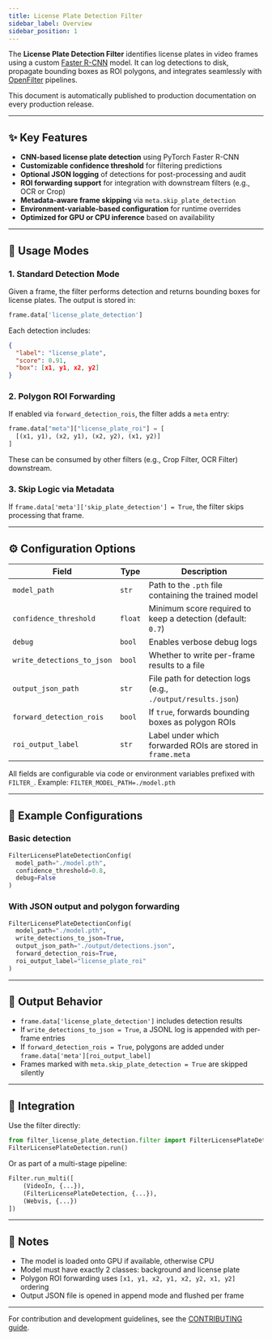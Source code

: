 ```yaml
---
title: License Plate Detection Filter
sidebar_label: Overview
sidebar_position: 1
---
```


The **License Plate Detection Filter** identifies license plates in video frames using a custom [Faster R-CNN](https://pytorch.org/vision/stable/models/generated/torchvision.models.detection.fasterrcnn_resnet50_fpn.html) model. It can log detections to disk, propagate bounding boxes as ROI polygons, and integrates seamlessly with [OpenFilter](https://github.com/PlainsightAI/openfilter) pipelines.

This document is automatically published to production documentation on every production release.

---

## ✨ Key Features

- **CNN-based license plate detection** using PyTorch Faster R-CNN
- **Customizable confidence threshold** for filtering predictions
- **Optional JSON logging** of detections for post-processing and audit
- **ROI forwarding support** for integration with downstream filters (e.g., OCR or Crop)
- **Metadata-aware frame skipping** via `meta.skip_plate_detection`
- **Environment-variable-based configuration** for runtime overrides
- **Optimized for GPU or CPU inference** based on availability

---

## 🚀 Usage Modes

### 1. Standard Detection Mode

Given a frame, the filter performs detection and returns bounding boxes for license plates. The output is stored in:

```python
frame.data['license_plate_detection']
````

Each detection includes:

```json
{
  "label": "license_plate",
  "score": 0.91,
  "box": [x1, y1, x2, y2]
}
```

### 2. Polygon ROI Forwarding

If enabled via `forward_detection_rois`, the filter adds a `meta` entry:

```python
frame.data["meta"]["license_plate_roi"] = [
  [(x1, y1), (x2, y1), (x2, y2), (x1, y2)]
]
```

These can be consumed by other filters (e.g., Crop Filter, OCR Filter) downstream.

### 3. Skip Logic via Metadata

If `frame.data['meta']['skip_plate_detection'] = True`, the filter skips processing that frame.

---

## ⚙️ Configuration Options

| Field                      | Type    | Description                                                  |
| -------------------------- | ------- | ------------------------------------------------------------ |
| `model_path`               | `str`   | Path to the `.pth` file containing the trained model         |
| `confidence_threshold`     | `float` | Minimum score required to keep a detection (default: `0.7`)  |
| `debug`                    | `bool`  | Enables verbose debug logs                                   |
| `write_detections_to_json` | `bool`  | Whether to write per-frame results to a file                 |
| `output_json_path`         | `str`   | File path for detection logs (e.g., `./output/results.json`) |
| `forward_detection_rois`   | `bool`  | If `true`, forwards bounding boxes as polygon ROIs           |
| `roi_output_label`         | `str`   | Label under which forwarded ROIs are stored in `frame.meta`  |

All fields are configurable via code or environment variables prefixed with `FILTER_`.
Example: `FILTER_MODEL_PATH=./model.pth`

---

## 🧪 Example Configurations

### Basic detection

```python
FilterLicensePlateDetectionConfig(
  model_path="./model.pth",
  confidence_threshold=0.8,
  debug=False
)
```

### With JSON output and polygon forwarding

```python
FilterLicensePlateDetectionConfig(
  model_path="./model.pth",
  write_detections_to_json=True,
  output_json_path="./output/detections.json",
  forward_detection_rois=True,
  roi_output_label="license_plate_roi"
)
```

---

## 🧠 Output Behavior

* `frame.data['license_plate_detection']` includes detection results
* If `write_detections_to_json = True`, a JSONL log is appended with per-frame entries
* If `forward_detection_rois = True`, polygons are added under `frame.data['meta'][roi_output_label]`
* Frames marked with `meta.skip_plate_detection = True` are skipped silently

---

## 🧩 Integration

Use the filter directly:

```python
from filter_license_plate_detection.filter import FilterLicensePlateDetection
FilterLicensePlateDetection.run()
```

Or as part of a multi-stage pipeline:

```python
Filter.run_multi([
    (VideoIn, {...}),
    (FilterLicensePlateDetection, {...}),
    (Webvis, {...})
])
```

---

## 🧼 Notes

* The model is loaded onto GPU if available, otherwise CPU
* Model must have exactly 2 classes: background and license plate
* Polygon ROI forwarding uses `[x1, y1, x2, y1, x2, y2, x1, y2]` ordering
* Output JSON file is opened in append mode and flushed per frame

---

For contribution and development guidelines, see the [CONTRIBUTING guide](https://github.com/PlainsightAI/filter-license-plate-detection/blob/main/CONTRIBUTING.md).